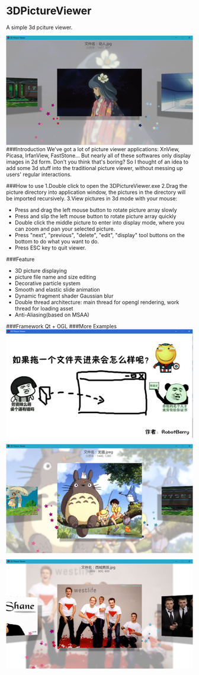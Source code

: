 # 3DPictureViewer
A simple 3d pciture viewer.

![main](https://github.com/Code-Guy/3DPictureViewer/blob/master/snapshots/%E8%8F%9C%E7%A9%97%E5%AD%90.png?raw=true)
###Introduction
We've got a lot of picture viewer applications: XnView, Picasa, IrfanView, FastStone... But nearly all of these softwares only display images in 2d form. Don't you think that's boring? So I thought of an idea to add some 3d stuff into the traditional picture viewer, without messing up users' regular interactions.

###How to use
1.Double click to open the 3DPictureViewer.exe
2.Drag the picture directory into application window, the pictures in the directory will be imported recursively.
3.View pictures in 3d mode with your mouse:
 - Press and drag the left mouse button to rotate picture array slowly
 - Press and slip the left mouse button to rotate picture array quickly
 - Double click the middle picture to enter into display mode, where you can zoom and pan your selected picture.
 - Press "next", "previous", "delete", "edit", "display" tool buttons on the bottom to do what you want to do.
 - Press ESC key to quit viewer.

###Feature
 - 3D picture displaying
 - picture file name and size editing
 - Decorative particle system 
 - Smooth and  elastic slide animation
 - Dynamic fragment shader Gaussian blur
 - Double thread architecture: main thread for opengl rendering, work thread for loading asset
 - Anti-Aliasing(based on MSAA)

 ###Framework
 Qt + OGL
 ###More Examples
![overlook](https://github.com/Code-Guy/3DPictureViewer/blob/master/snapshots/%E5%BC%80%E5%A7%8B%E7%95%8C%E9%9D%A2.png?raw=true)

![overlook](https://github.com/Code-Guy/3DPictureViewer/blob/master/snapshots/%E9%BE%99%E7%8C%AB.png?raw=true)

![overlook](https://github.com/Code-Guy/3DPictureViewer/blob/master/snapshots/%E8%A5%BF%E5%9F%8E%E7%94%B7%E5%AD%A9.png?raw=true)

